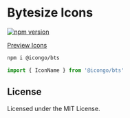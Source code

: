 Bytesize Icons
===

[![npm version](https://img.shields.io/npm/v/@icongo/bts.svg)](https://www.npmjs.com/package/@icongo/bts)

[Preview Icons](http://icongo.github.io/#/icons/bts)

```bash
npm i @icongo/bts
```

```jsx
import { IconName } from '@icongo/bts'
```

## License

Licensed under the MIT License.